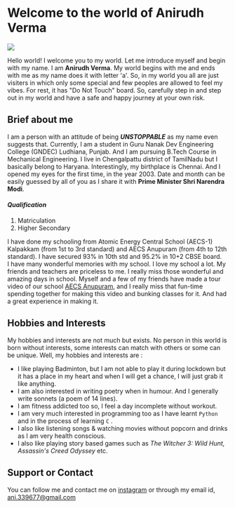 # Welcome to the world of Anirudh Verma
![](https://user-images.githubusercontent.com/75009931/100592901-be050400-331d-11eb-803d-61db76bc0015.jpg)

Hello world! I welcome you to my world. Let me introduce myself and begin with my name.
I am **Anirudh Verma**. My world begins with me and ends with me as my name does it with letter 'a'. So, in my world you all are just visiters in which only some special and few peoples are allowed to feel my vibes. For rest, it has "Do Not Touch" board. So, carefully step in and step out in my world and have a safe and happy journey at your own risk.
## Brief about me
I am a person with an attitude of being _**UNSTOPPABLE**_ as my name even suggests that. Currently, I am a student in Guru Nanak Dev Engineering College (GNDEC) Ludhiana, Punjab. And I am pursuing B.Tech Course in Mechanical Engineering. I live in Chengalpattu district of TamilNadu but I basically belong to Haryana. Interestingly, my birthplace is Chennai. And I opened my eyes for the first time, in the year 2003. Date and month can be easily guessed by all of you as I share it with **Prime Minister Shri Narendra Modi**.  
#### _Qualification_
1. Matriculation  
2. Higher Secondary

 
I have done my schooling from Atomic Energy Central School (AECS-1) Kalpakkam (from 1st to 3rd standard) and AECS Anupuram (from 4th to 12th standard). I have secured 93% in 10th std and 95.2% in 10+2 CBSE board.  
I have many wonderful memories with my school. I love my school a lot. My friends and teachers are priceless to me. I really miss those wonderful and amazing days in school. Myself and a few of my friends have made a tour video of our school [AECS Anupuram](https://youtu.be/7IQGvSjyhz0), and I really miss that fun-time spending together for making this video and bunking classes for it. And had a great experience in making it.














## Hobbies and Interests
My hobbies and interests are not much but exists. No person in this world is born without interests, some interests can match with others or some can be unique. Well, my hobbies and interests are :
- I like playing Badminton, but I am not able to play it during lockdown but it has a place in my heart and when I will get a chance, I will just grab it like anything.
- I am also interested in writing poetry when in humour. And I generally write sonnets (a poem of 14 lines).
- I am fitness addicted too so, I feel a day incomplete without workout.
- I am very much interested in programming too as I have learnt `Python` and in the process of learning `C`
.
- I also like listening songs & watching movies without popcorn and drinks as I am very health conscious.
- I also like playing story based games such as _The Witcher 3: Wild Hunt, Assassin's Creed Odyssey_ etc.



## Support or Contact
You can follow me and contact me on [instagram](https://www.instagram.com/aniroid.v/) or through my email id, [ani.339677@gmail.com](mailto:ani.339677@gmail.com)

